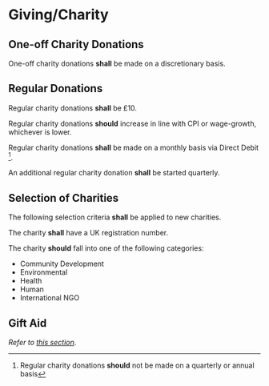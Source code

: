 # Giving/Charity

## One-off Charity Donations

One-off charity donations **shall** be made on a discretionary basis.

## Regular Donations

Regular charity donations **shall** be £10.

Regular charity donations **should** increase in line with CPI or wage-growth, whichever is lower.

Regular charity donations **shall** be made on a monthly basis via Direct Debit [^1].

[^1]: Regular charity donations **should** not be made on a quarterly or annual basis

An additional regular charity donation **shall** be started quarterly.

## Selection of Charities

The following selection criteria **shall** be applied to new charities.

The charity **shall** have a UK registration number.

The charity **should** fall into one of the following categories:

* Community Development
* Environmental
* Health
* Human
* International NGO

## Gift Aid

*Refer to [this section](/tax/#gift-aid)*.
